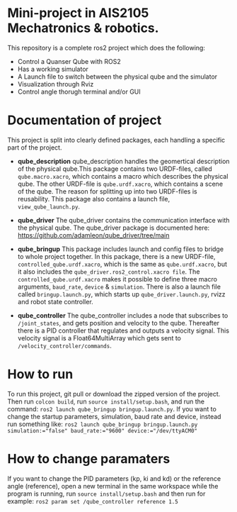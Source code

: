 
# Mini-project in AIS2105 Mechatronics & robotics.

This repository is a complete ros2 project which does the following:

- Control a Quanser Qube with ROS2
- Has a working simulator
- A Launch file to switch between the physical qube and the simulator
- Visualization through Rviz
- Control angle thorugh terminal and/or GUI

# Documentation of project

This project is split into clearly defined packages, each handling a specific part of the project.

- **qube_description**
qube_description handles the geomertical description of the physical qube.This package contains two URDF-files, called `qube.macro.xacro`, which contains a macro which describes the physical qube. The other URDF-file is `qube.urdf.xacro`, which contains a scene of the qube. The reason for splitting up into two URDF-files is reusability. This package also contains a launch file, `view_qube_launch.py`.

- **qube_driver**
The qube_driver contains the communication interface with the physical qube.
The qube_driver package is documented here: https://github.com/adamleon/qube_driver/tree/main

- **qube_bringup**
This package includes launch and config files to bridge to whole project together. In this package, there is a new URDF-file, `controlled_qube.urdf.xacro`, which is the same as `qube.urdf.xacro`, but it also includes the `qube_driver.ros2_control.xacro file`. The `controlled_qube.urdf.xacro` makes it possible to define three macro arguments, `baud_rate`, `device` & `simulation`. There is also a launch file called `bringup.launch.py`, which starts up `qube_driver.launch.py`, rvizz and robot state controller.

- **qube_controller**
The qube_controller includes a node that subscribes to `/joint_states`, and gets position and velocity to the qube. Thereafter there is a PID controller that regulates and outputs a velocity signal. This velocity signal is a Float64MultiArray which gets sent to `/velocity_controller/commands`.

# How to run
To run this project, git pull or download the zipped version of the project. Then run `colcon build`, run `source install/setup.bash`, and run the command: `ros2 launch qube_bringup bringup.launch.py`. If you want to change the startup parameters, simulation, baud rate and device, instead run something like:  `ros2 launch qube_bringup bringup.launch.py simulation:="false" baud_rate:="9600" device:="/dev/ttyACM0"`

# How to change paramaters
If you want to change the PID parameters (kp, ki and kd) or the reference angle (reference), open a new terminal in the same workspace while the program is running, run `source install/setup.bash` and then run for example: `ros2 param set /qube_controller reference 1.5`
